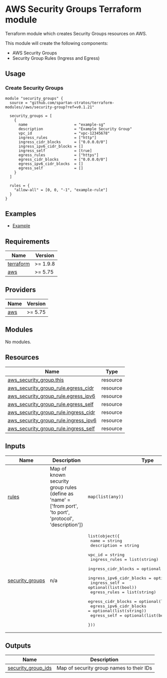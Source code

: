 # AWS Security Groups Terraform module
Terraform module which creates Security Groups resources on AWS.

This module will create the following components:
- AWS Security Groups
- Security Group Rules (Ingress and Egress)

## Usage
### Create Security Groups
```hcl
module "security_groups" {
  source = "github.com/spartan-stratos/terraform-modules//aws/security-group?ref=v0.1.21"

  security_groups = [
    {
      name                     = "example-sg"
      description              = "Example Security Group"
      vpc_id                   = "vpc-12345678"
      ingress_rules            = ["http"]
      ingress_cidr_blocks      = ["0.0.0.0/0"]
      ingress_ipv6_cidr_blocks = []
      ingress_self             = [true]
      egress_rules             = ["https"]
      egress_cidr_blocks       = ["0.0.0.0/0"]
      egress_ipv6_cidr_blocks  = []
      egress_self              = []
    }
  ]

  rules = {
    "allow-all" = [0, 0, "-1", "example-rule"]
  }
}
```

## Examples
- [Example](./examples/complete/)

<!-- BEGIN_TF_DOCS -->
## Requirements

| Name | Version |
|------|---------|
| <a name="requirement_terraform"></a> [terraform](#requirement\_terraform) | >= 1.9.8 |
| <a name="requirement_aws"></a> [aws](#requirement\_aws) | >= 5.75 |

## Providers

| Name | Version |
|------|---------|
| <a name="provider_aws"></a> [aws](#provider\_aws) | >= 5.75 |

## Modules

No modules.

## Resources

| Name | Type |
|------|------|
| [aws_security_group.this](https://registry.terraform.io/providers/hashicorp/aws/latest/docs/resources/security_group) | resource |
| [aws_security_group_rule.egress_cidr](https://registry.terraform.io/providers/hashicorp/aws/latest/docs/resources/security_group_rule) | resource |
| [aws_security_group_rule.egress_ipv6](https://registry.terraform.io/providers/hashicorp/aws/latest/docs/resources/security_group_rule) | resource |
| [aws_security_group_rule.egress_self](https://registry.terraform.io/providers/hashicorp/aws/latest/docs/resources/security_group_rule) | resource |
| [aws_security_group_rule.ingress_cidr](https://registry.terraform.io/providers/hashicorp/aws/latest/docs/resources/security_group_rule) | resource |
| [aws_security_group_rule.ingress_ipv6](https://registry.terraform.io/providers/hashicorp/aws/latest/docs/resources/security_group_rule) | resource |
| [aws_security_group_rule.ingress_self](https://registry.terraform.io/providers/hashicorp/aws/latest/docs/resources/security_group_rule) | resource |

## Inputs

| Name | Description | Type | Default | Required |
|------|-------------|------|---------|:--------:|
| <a name="input_rules"></a> [rules](#input\_rules) | Map of known security group rules (define as 'name' = ['from port', 'to port', 'protocol', 'description']) | `map(list(any))` | `null` | no |
| <a name="input_security_groups"></a> [security\_groups](#input\_security\_groups) | n/a | <pre>list(object({<br/>    name                     = string<br/>    description              = string<br/>    vpc_id                   = string<br/>    ingress_rules            = list(string)<br/>    ingress_cidr_blocks      = optional(list(string))<br/>    ingress_ipv6_cidr_blocks = optional(list(string))<br/>    ingress_self             = optional(list(bool))<br/>    egress_rules             = list(string)<br/>    egress_cidr_blocks       = optional(list(string))<br/>    egress_ipv6_cidr_blocks  = optional(list(string))<br/>    egress_self              = optional(list(bool))<br/>  }))</pre> | n/a | yes |

## Outputs

| Name | Description |
|------|-------------|
| <a name="output_security_group_ids"></a> [security\_group\_ids](#output\_security\_group\_ids) | Map of security group names to their IDs |
<!-- END_TF_DOCS -->
